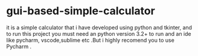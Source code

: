 # gui-based-simple-calculator
it is a simple calculator that i have developed using python and tkinter, and to run this project you must need an python version 3.2+ to run and an ide like pycharm, vscode,sublime etc .But i highly recomend you to use Pycharm .
